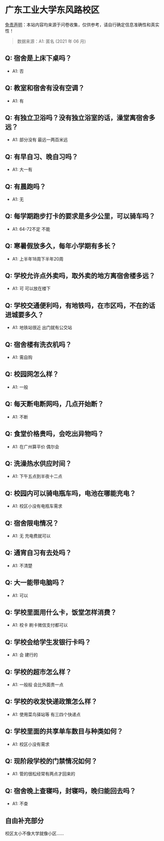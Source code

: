 # 广东工业大学东风路校区

[免责声明](https://colleges.chat/#_3)：本站内容均来源于问卷收集，仅供参考，请自行确定信息准确性和真实性！

> 数据来源：A1: 匿名 (2021 年 06 月)

## Q: 宿舍是上床下桌吗？

- A1: 否

## Q: 教室和宿舍有没有空调？

- A1: 有

## Q: 有独立卫浴吗？没有独立浴室的话，澡堂离宿舍多远？

- A1: 部分没有 最远一两百米远

## Q: 有早自习、晚自习吗？

- A1: 大一有

## Q: 有晨跑吗？

- A1: 无

## Q: 每学期跑步打卡的要求是多少公里，可以骑车吗？

- A1: 64-72不定 不能

## Q: 寒暑假放多久，每年小学期有多长？

- A1: 上半年18周下半年20周

## Q: 学校允许点外卖吗，取外卖的地方离宿舍楼多远？

- A1: 可 可以放在楼下

## Q: 学校交通便利吗，有地铁吗，在市区吗，不在的话进城要多久？

- A1: 地铁站很近 出门就有公交站

## Q: 宿舍楼有洗衣机吗？

- A1: 需自购

## Q: 校园网怎么样？

- A1: 一般

## Q: 每天断电断网吗，几点开始断？

- A1: 不断

## Q: 食堂价格贵吗，会吃出异物吗？

- A1: 在广州算平价 偶尔会

## Q: 洗澡热水供应时间？

- A1: 下午五点到半夜十二点

## Q: 校园内可以骑电瓶车吗，电池在哪能充电？

- A1: 校区小没有电瓶车需求

## Q: 宿舍限电情况？

- A1: 无 充电费就可以

## Q: 通宵自习有去处吗？

- A1: 不清楚

## Q: 大一能带电脑吗？

- A1: 可以

## Q: 学校里面用什么卡，饭堂怎样消费？

- A1: 校卡  刷卡微信支付都可以

## Q: 学校会给学生发银行卡吗？

- A1: 会 建行的

## Q: 学校的超市怎么样？

- A1: 一般般 会比外面贵一点

## Q: 学校的收发快递政策怎么样？

- A1: 使用菜鸟驿站等 有三四个快递点

## Q: 学校里面的共享单车数目与种类如何？

- A1: 校区小没有需求

## Q: 现阶段学校的门禁情况如何？

- A1: 管的很松经常有两点才回来的

## Q: 宿舍晚上查寝吗，封寝吗，晚归能回去吗？

- A1: 不查

## 自由补充部分

校区太小不像大学就像小区……